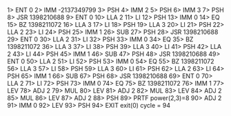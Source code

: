 1> ENT  0
2> IMM  -2137349799
3> PSH
4> IMM  2
5> PSH
6> IMM  3
7> PSH
8> JSR  1398210688
9> ENT  0
10> LLA  2
11> LI
12> PSH
13> IMM  0
14> EQ
15> BZ   1398211072
16> LLA  3
17> LI
18> PSH
19> LLA  3
20> LI
21> PSH
22> LLA  2
23> LI
24> PSH
25> IMM  1
26> SUB
27> PSH
28> JSR  1398210688
29> ENT  0
30> LLA  2
31> LI
32> PSH
33> IMM  0
34> EQ
35> BZ   1398211072
36> LLA  3
37> LI
38> PSH
39> LLA  3
40> LI
41> PSH
42> LLA  2
43> LI
44> PSH
45> IMM  1
46> SUB
47> PSH
48> JSR  1398210688
49> ENT  0
50> LLA  2
51> LI
52> PSH
53> IMM  0
54> EQ
55> BZ   1398211072
56> LLA  3
57> LI
58> PSH
59> LLA  3
60> LI
61> PSH
62> LLA  2
63> LI
64> PSH
65> IMM  1
66> SUB
67> PSH
68> JSR  1398210688
69> ENT  0
70> LLA  2
71> LI
72> PSH
73> IMM  0
74> EQ
75> BZ   1398211072
76> IMM  1
77> LEV
78> ADJ  2
79> MUL
80> LEV
81> ADJ  2
82> MUL
83> LEV
84> ADJ  2
85> MUL
86> LEV
87> ADJ  2
88> PSH
89> PRTF
power(2,3)=8
90> ADJ  2
91> IMM  0
92> LEV
93> PSH
94> EXIT
exit(0) cycle = 94